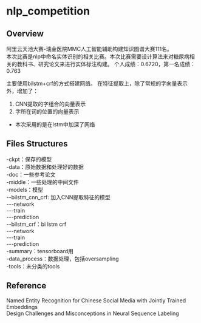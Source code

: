 # nlp_competition
## Overview
阿里云天池大赛-瑞金医院MMC人工智能辅助构建知识图谱大赛111名。  
本次比赛是nlp中命名实体识别的相关比赛。本次比赛需要设计算法来对糖尿病相关的教科书、研究论文来进行实体标注构建。
个人成绩：0.6720，第一名成绩：0.763  

主要使用bilstm+crf的方式搭建网络。
在特征提取上，除了常规的字向量表示外，增加了：
1. CNN提取的字组合的向量表示
2. 字所在词的位置的向量表示

* 本次采用的是在lstm中加深了网络
## Files Structures
-ckpt：保存的模型  
-data：原始数据和处理好的数据  
-doc：一些参考论文  
-middle：一些处理的中间文件  
-models：模型  
--bilstm_cnn_crf: 加入CNN提取特征的模型  
---network  
---train  
---prediction  
--bilstm_crf：bi lstm crf  
---network  
---train  
---prediction  
-summary：tensorboard用  
-data_process：数据处理，包括oversampling  
-tools：未分类的tools  

## Reference
Named Entity Recognition for Chinese Social Media with Jointly Trained Embeddings  
Design Challenges and Misconceptions in Neural Sequence Labeling  
